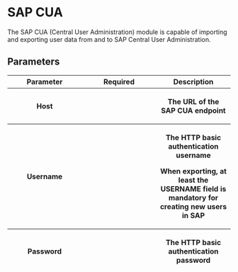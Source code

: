 # SAP CUA

The SAP CUA (Central User Administration) module is capable of importing
and exporting user data from and to SAP Central User Administration.

## Parameters

<table class="table table-bordered">
<colgroup>
<col style="width: 33%" />
<col style="width: 33%" />
<col style="width: 33%" />
</colgroup>
<thead class="thead-light">
<tr class="header">
<th>Parameter</th>
<th class="text-center">Required</th>
<th>Description</th>
</tr>
<tr class="odd">
<th><p>Host</p></th>
<th><p><strong></strong></p></th>
<th><p>The URL of the SAP CUA endpoint</p></th>
</tr>
<tr class="header">
<th><p>Username</p></th>
<th><p><strong></strong></p></th>
<th><p>The HTTP basic authentication username</p>
<p>When <strong>exporting</strong>, at least the
<strong>USERNAME</strong> field is mandatory for creating new users in
SAP</p></th>
</tr>
<tr class="odd">
<th><p>Password</p></th>
<th><p><strong></strong></p></th>
<th><p>The HTTP basic authentication password</p></th>
</tr>
</thead>
&#10;</table>
